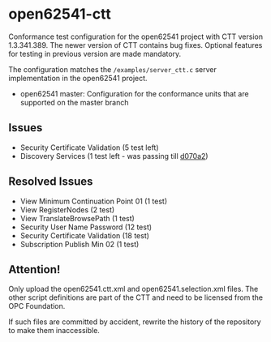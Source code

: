 
# open62541-ctt
Conformance test configuration for the open62541 project with CTT version 1.3.341.389. The newer version of CTT contains bug fixes. Optional features for testing in previous version are made mandatory.

The configuration matches the `/examples/server_ctt.c` server implementation in the open62541 project.

- open62541 master: Configuration for the conformance units that are supported on the master branch

## Issues
- Security Certificate Validation (5 test left)
- Discovery Services (1 test left - was passing till [d070a2](https://github.com/open62541/open62541/commit/d070a2ff51a62a2413e3676cc1069827d8bd5464)) 

 
## Resolved Issues
- View Minimum Continuation Point 01 (1 test)
- View RegisterNodes (2 test)
- View TranslateBrowsePath (1 test)
- Security User Name Password (12 test)
- Security Certificate Validation (18 test)
- Subscription Publish Min 02 (1 test)

## Attention!
Only upload the open62541.ctt.xml and open62541.selection.xml files.
The other script definitions are part of the CTT and need to be licensed from the OPC Foundation.

If such files are committed by accident, rewrite the history of the repository to make them inaccessible.
